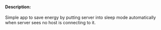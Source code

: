 #### Description:
Simple app to save energy by putting server into sleep mode automatically when server sees no host is connecting to it.
